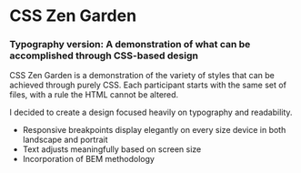 # CSS Zen Garden
### Typography version: A demonstration of what can be accomplished through CSS-based design

CSS Zen Garden is a demonstration of the variety of styles that can be achieved through purely CSS. Each participant starts with the same set of files, with a rule the HTML cannot be altered.  

I decided to create a design focused heavily on typography and readability.
- Responsive breakpoints display elegantly on every size device in both landscape and portrait
- Text adjusts meaningfully based on screen size
- Incorporation of BEM methodology
